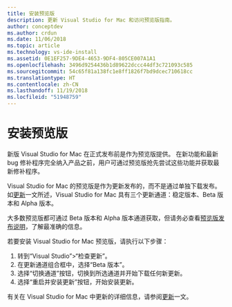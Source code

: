 ```yaml
---
title: 安装预览版
description: 更新 Visual Studio for Mac 和访问预览版指南。
author: conceptdev
ms.author: crdun
ms.date: 11/06/2018
ms.topic: article
ms.technology: vs-ide-install
ms.assetid: 0E1EF257-9DE4-4653-9DF4-805CE007A1A1
ms.openlocfilehash: 3496d9254436b1d89622dccc44df3c721093c585
ms.sourcegitcommit: 54c65f81a138fc1e8ff1826f7bd9dcec710618cc
ms.translationtype: HT
ms.contentlocale: zh-CN
ms.lasthandoff: 11/19/2018
ms.locfileid: "51948759"
---
```

# <a name="install-a-preview-release"></a>安装预览版

新版 Visual Studio for Mac 在正式发布前是作为预览版提供。 在新功能和最新 bug 修补程序完全纳入产品之前，用户可通过预览版抢先尝试这些功能并获取最新修补程序。

Visual Studio for Mac 的预览版是作为更新发布的，而不是通过单独下载发布。 如[更新](update.md)一文所述，Visual Studio for Mac 具有三个更新通道：稳定版本、Beta 版本和 Alpha 版本。

大多数预览版都可通过 Beta 版本和 Alpha 版本通道获取，但请务必查看[预览版发布说明](/visualstudio/releasenotes/vs2017-mac-preview-relnotes)，了解最准确的信息。

若要安装 Visual Studio for Mac 预览版，请执行以下步骤：

1. 转到“Visual Studio”>“检查更新”。
2. 在更新通道组合框中，选择“Beta 版本”。
3. 选择“切换通道”按钮，切换到所选通道并开始下载任何新更新。
4. 选择“重启并安装更新”按钮，开始安装更新。

有关在 Visual Studio for Mac 中更新的详细信息，请参阅[更新](update.md)一文。
